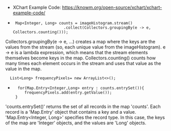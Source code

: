  * XChart Example Code:
      https://knowm.org/open-source/xchart/xchart-example-code/

    
     
*      Map<Integer, Long> counts = imageHistogram.stream()
                            .collect(Collectors.groupingBy(e -> e, Collectors.counting()));
Collectors.groupingBy(e -> e, ...) creates a map where the keys are the values from the stream (so, each unique value from the imageHistogram).
e -> e is a lambda expression, which means that the stream elements themselves become keys in the map.
Collectors.counting() counts how many times each element occurs in the stream and uses that value as the value in the map.
        
      List<Long> frequencyPixels= new ArrayList<>();
 *       for(Map.Entry<Integer,Long> entry : counts.entrySet()){
            frequencyPixels.add(entry.getValue());
        }
'counts.entrySet()' returns the set of all records in the map 'counts'. Each record is a 'Map.Entry' object that contains a key and a value.
'Map.Entry<Integer, Long>' specifies the record type. In this case, the keys of the map are 'Integer' objects, and the values are 'Long' objects.
      
